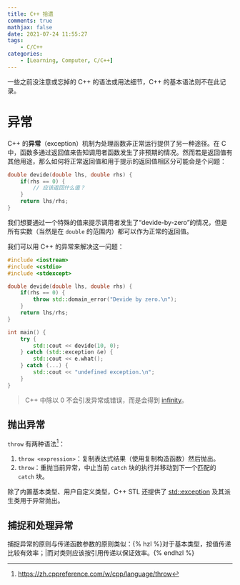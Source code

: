 ```yaml
---
title: C++ 拾遗
comments: true
mathjax: false
date: 2021-07-24 11:55:27
tags:
    - C/C++
categories:
    - [Learning, Computer, C/C++]
---
```


一些之前没注意或忘掉的 C\+\+ 的语法或用法细节，C\+\+ 的基本语法则不在此记录。

<!-- more -->

# 异常

C\+\+ 的**异常**（exception）机制为处理函数非正常运行提供了另一种途径。在 C 中，函数多通过返回值来告知调用者函数发生了非预期的情况。然而若是返回值有其他用途，那么如何将正常返回值和用于提示的返回值相区分可能会是个问题：

```c
double devide(double lhs, double rhs) {
    if(rhs == 0) {
        // 应该返回什么值？
    }
    return lhs/rhs;
}
```

我们想要通过一个特殊的值来提示调用者发生了“devide-by-zero”的情况，但是所有实数（当然是在 `double` 的范围内）都可以作为正常的返回值。

我们可以用 C\+\+ 的异常来解决这一问题：

```cpp
#include <iostream>
#include <cstdio>
#include <stdexcept>

double devide(double lhs, double rhs) {
    if(rhs == 0) {
        throw std::domain_error("Devide by zero.\n");
    }
    return lhs/rhs;
}

int main() {
    try {
        std::cout << devide(10, 0);
    } catch (std::exception &e) {
        std::cout << e.what();
    } catch (...) {
        std::cout << "undefined exception.\n";
    }
}
```

> C\+\+ 中除以 0 不会引发异常或错误，而是会得到 [infinity](https://zh.cppreference.com/w/cpp/types/numeric_limits/infinity)。

## 抛出异常

`throw` 有两种语法[^throw]：
1. `throw <expression>`：复制表达式结果（使用复制构造函数）然后抛出。
2. `throw`：重抛当前异常，中止当前 `catch` 块的执行并移动到下一个匹配的 `catch` 块。

[^throw]: https://zh.cppreference.com/w/cpp/language/throw

除了内置基本类型、用户自定义类型，C++ STL 还提供了 [std::exception](https://zh.cppreference.com/w/cpp/error/exception) 及其派生类用于异常抛出。

## 捕捉和处理异常

捕捉异常的原则与传递函数参数的原则类似：{% hzl %}对于基本类型，按值传递比较有效率；|而对类则应该按引用传递以保证效率。{% endhzl %}

